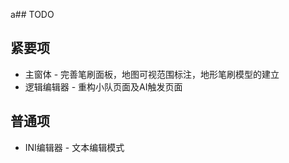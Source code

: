 a## TODO

## 紧要项
* 主窗体 - 完善笔刷面板，地图可视范围标注，地形笔刷模型的建立
* 逻辑编辑器 - 重构小队页面及AI触发页面

## 普通项
* INI编辑器 - 文本编辑模式
